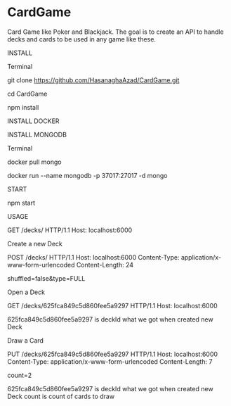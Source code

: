 # CardGame

Card Game like Poker and Blackjack. The goal is to create an API to handle decks and cards to be used in any game like these.

INSTALL

Terminal

git clone https://github.com/HasanaghaAzad/CardGame.git

cd CardGame

npm install

INSTALL DOCKER

INSTALL MONGODB

Terminal

docker pull mongo

docker run --name mongodb -p 37017:27017 -d mongo

START

npm start

USAGE

GET /decks/ HTTP/1.1
Host: localhost:6000

Create a new Deck

POST /decks/ HTTP/1.1
Host: localhost:6000
Content-Type: application/x-www-form-urlencoded
Content-Length: 24

shuffled=false&type=FULL

Open a Deck

GET /decks/625fca849c5d860fee5a9297 HTTP/1.1
Host: localhost:6000

625fca849c5d860fee5a9297 is deckId what we got when created new Deck

Draw a Card

PUT /decks/625fca849c5d860fee5a9297 HTTP/1.1
Host: localhost:6000
Content-Type: application/x-www-form-urlencoded
Content-Length: 7

count=2

625fca849c5d860fee5a9297 is deckId what we got when created new Deck
count is count of cards to draw
